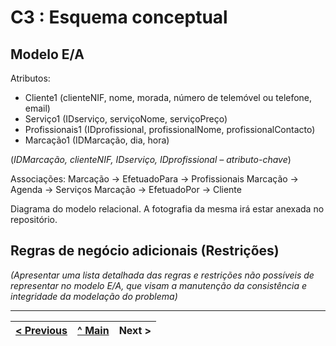 # C3 : Esquema conceptual

## Modelo E/A
Atributos:
- Cliente1 (clienteNIF, nome, morada, número de telemóvel ou telefone, email)
- Serviço1 (IDserviço, serviçoNome, serviçoPreço)
- Profissionais1 (IDprofissional, profissionalNome, profissionalContacto)
- Marcação1 (IDMarcação, dia, hora)

(*IDMarcação, clienteNIF, IDserviço, IDprofissional – atributo-chave*) 

Associações:
Marcação -> EfetuadoPara -> Profissionais
Marcação -> Agenda -> Serviços
Marcação -> EfetuadoPor -> Cliente


Diagrama do modelo relacional. A fotografia da mesma irá estar anexada no repositório.   



## Regras de negócio adicionais (Restrições)
_(Apresentar uma lista detalhada das regras e restrições não possíveis de representar no modelo E/A, que visam a manutenção da consistência e integridade da modelação do problema)_

---
[< Previous](rei02.md) | [^ Main](https://github.com/exemploTrabalho/reportSIBD/) | Next >
:--- | :---: | ---: 
